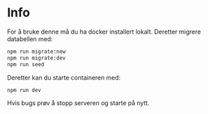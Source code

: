 # Info

For å bruke denne må du ha docker installert lokalt.
Deretter migrere databellen med:

```bash
npm run migrate:new
npm run migrate:dev
npm run seed
```

Deretter kan du starte containeren med:

```bash
npm run dev
```

Hvis bugs prøv å stopp serveren og starte på nytt.
